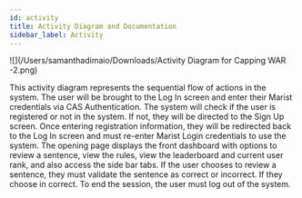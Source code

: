 ```yaml
---
id: activity
title: Activity Diagram and Documentation 
sidebar_label: Activity
---
```


![](/Users/samanthadimaio/Downloads/Activity Diagram for Capping WAR -2.png)

This activity diagram represents the sequential flow of actions in the system. The user will be brought to the Log In screen and enter their Marist credentials via CAS Authentication. The system will check if the user is registered or not in the system. If not, they will be directed to the Sign Up screen. Once entering registration information, they will be redirected back to the Log In screen and must re-enter Marist Login credentials to use the system. The opening page displays the front dashboard with options to review a sentence, view the rules, view the leaderboard and current user rank, and also access the side bar tabs. If the user chooses to review a sentence, they must validate the sentence as correct or incorrect. If they choose in correct. To end the session, the user must log out of the system. 